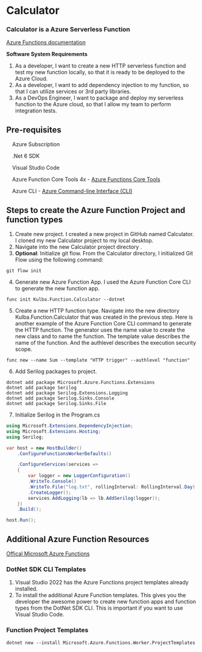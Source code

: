 # Calculator

### Calculator is a Azure Serverless Function

[Azure Functions documentation](https://docs.microsoft.com/en-us/azure/azure-functions/)

**Software System Requirements**

1. As a developer, I want to create a new HTTP serverless function and test my new function locally, so that it is ready to be deployed to the Azure Cloud.
1. As a developer, I want to add dependency injection to my function, so that I can utilize services or 3rd party libraries.
1. As a DevOps Engineer, I want to package and deploy my serverless function to the Azure cloud, so that I allow my team to perform integration tests.

## Pre-requisites

&nbsp;&nbsp;&nbsp;&nbsp;Azure Subscription

&nbsp;&nbsp;&nbsp;&nbsp;.Net 6 SDK

&nbsp;&nbsp;&nbsp;&nbsp;Visual Studio Code

&nbsp;&nbsp;&nbsp;&nbsp;Azure Function Core Tools 4x -
[Azure Functions Core Tools](https://docs.microsoft.com/en-us/azure/azure-functions/functions-run-local?tabs=v4%2Clinux%2Ccsharp%2Cportal%2Cbash#v2)

&nbsp;&nbsp;&nbsp;&nbsp;Azure CLI -
[Azure Command-line Interface (CLI)](https://docs.microsoft.com/en-us/cli/azure/)

## Steps to create the Azure Function Project and function types

1. Create new project. I created a new project in GitHub named Calculator. I cloned my new Calculator project to my local desktop.
1. Navigate into the new Calculator project directory .
1. **Optional**: Initialize git flow. From the Calculator directory, I initialized Git Flow using the following command:

```shell
git flow init
```

4. Generate new Azure Function App. I used the Azure Function Core CLI to generate the new function app.

```shell
func init Kulba.Function.Calculator --dotnet
```

5. Create a new HTTP function type. Navigate into the new directory Kulba.Function.Calculator that was created in the previous step. Here is another example of the Azure Function Core CLI command to generate the HTTP function. The generator uses the name value to create the new class and to name the function. The template value describes the name of the function. And the authlevel describes the execution security scope.

```shell
func new --name Sum --template "HTTP trigger" --authlevel "function"
```

6. Add Serilog packages to project.

```shell
dotnet add package Microsoft.Azure.Functions.Extensions
dotnet add package Serilog
dotnet add package Serilog.Extensions.Logging
dotnet add package Serilog.Sinks.Console
dotnet add package Serilog.Sinks.File
```

7. Initialize Serilog in the Program.cs

```c#
using Microsoft.Extensions.DependencyInjection;
using Microsoft.Extensions.Hosting;
using Serilog;

var host = new HostBuilder()
    .ConfigureFunctionsWorkerDefaults()

    .ConfigureServices(services =>
    {
        var logger = new LoggerConfiguration()
        .WriteTo.Console()
        .WriteTo.File("log.txt", rollingInterval: RollingInterval.Day)
        .CreateLogger();
        services.AddLogging(lb => lb.AddSerilog(logger));
    })
    .Build();

host.Run();
```

## Additional Azure Function Resources

[Offical Microsoft Azure Functions](https://azure.microsoft.com/en-us/services/functions/#overview)

### DotNet SDK CLI Templates

1. Visual Studio 2022 has the Azure Functions project templates already installed.
1. To install the additional Azure Function templates. This gives you the developer the awesome power to create new function apps and function types from the DotNet SDK CLI. This is important if you want to use Visual Studio Code.

### Function Project Templates

```shell
dotnet new --install Microsoft.Azure.Functions.Worker.ProjectTemplates
```
